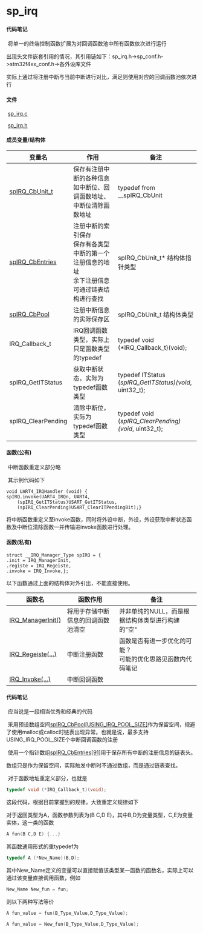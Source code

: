 # sp_irq

#### 代码笔记

​	将单一的终端控制函数扩展为对回调函数池中所有函数依次进行运行

​	出现头文件嵌套引用的情况，其引用链如下：sp_irq.h->sp_conf.h->stm32f4xx_conf.h->各外设库文件

​	实际上通过将注册中断与当前中断进行对比，满足则使用对应的回调函数池依次进行

#### 文件

​	[sp_irq.c](../SPLib/APP/sp_irq.c)

​	[sp_irq.h](../SPLib/APP/sp_irq.c)

#### 成员变量/结构体

| 变量名                                         | 作用                                                         | 备注                                                    |
| ---------------------------------------------- | ------------------------------------------------------------ | ------------------------------------------------------- |
| [spIRQ_CbUnit_t](./sp_irq/spIRQ_CbUnit_t.md)   | 保存有注册中断的各种信息<br />如中断位、回调函数地址、中断位清除函数地址 | typedef from __spIRQ_CbUnit                             |
| [spIRQ_CbEntries](./sp_irq/spIRQ_CbEntries.md) | 注册中断的索引保存<br />保存有各类型中断的第一个注册信息的地址<br />余下注册信息可通过链表结构进行查找 | spIRQ_CbUnit_t* 结构体指针类型                          |
| [spIRQ_CbPool](./sp_irq/spIRQ_CbPool.md)       | 注册中断信息的实际保存区                                     | spIRQ_CbUnit_t   结构体类型                             |
| IRQ_Callback_t                                 | IRQ回调函数类型，实际上只是函数类型的typedef                 | typedef void (*IRQ_Callback_t)(void);                   |
| spIRQ_GetITStatus                              | 获取中断状态，实际为typedef函数类型                          | typedef ITStatus (*spIRQ_GetITStatus)(void*, uint32_t); |
| spIRQ_ClearPending                             | 清除中断位，实际为typedef函数类型                            | typedef void (*spIRQ_ClearPending)(void*, uint32_t);    |

#### 函数(公有)

​	中断函数重定义部分略

​	其示例代码如下

	void UART4_IRQHandler (void) {
	spIRQ.invoke(UART4_IRQn, UART4, 
	    (spIRQ_GetITStatus)USART_GetITStatus, 
	    (spIRQ_ClearPending)USART_ClearITPendingBit);}
​	将中断函数重定义至invoke函数，同时将外设中断，外设，外设获取中断状态函数及中断位清除函数一并传输进invoke函数进行处理。

#### 函数(私有)

```
struct __IRQ_Manager_Type spIRQ = {
.init = IRQ_ManagerInit,
.registe = IRQ_Regeiste,
.invoke = IRQ_Invoke,};
```

以下函数通过上面的结构体对外引出，不能直接使用。

| 函数名                                             | 函数作用                           | 备注                                                         |
| -------------------------------------------------- | ---------------------------------- | ------------------------------------------------------------ |
| [IRQ_ManagerInit()](./sp_irq/IRQ_ManagerInit().md) | 将用于存储中断信息的回调函数池清空 | 并非单纯的NULL，而是根据结构体类型进行构建的"空"<br />       |
| [IRQ_Regeiste(...)](./sp_irq/IRQ_Regeiste(...).md) | 中断注册函数                       | 函数是否有进一步优化的可能？<br />可能的优化思路见函数内代码笔记 |
| [IRQ_Invoke(...)](./sp_irq/IRQ_Invoke(...).md)     | 中断回调函数                       |                                                              |

#### 代码笔记

​	应当说是一段相当优秀和经典的代码

​	采用预设数组空间[spIRQ_CbPool[USING_IRQ_POOL_SIZE]](./sp_irq/spIRQ_CbPool.md)作为保留空间，规避了使用malloc或calloc时链表出现异常。也就是说，最多支持USING_IRQ_POOL_SIZE个中断回调函数的注册

​	使用一个指针数组[spIRQ_CbEntries[91]](./sp_irq/spIRQ_CbEntries.md)用于保存所有中断的注册信息的链表头。

​	数组只是作为保留空间，实际触发中断时不通过数组，而是通过链表查找。

​	对于函数地址重定义部分，也就是

```c
typedef void (*IRQ_Callback_t)(void);
```

这段代码，根据目前掌握到的规律，大致重定义规律如下

对于返回类型为A，函数参数列表为(B C,D E)，其中B,D为变量类型，C,E为变量实体，这一类的函数

```c
A fun(B C,D E) {...}
```

其函数通用形式的重typedef为

```c
typedef A (*New_Name)(B,D);
```

其中New_Name定义的变量可以直接赋值该类型某一函数的函数名，实际上可以通过该变量直接调用函数，例如

```c
New_Name New_fun = fun;
```

则以下两种写法等价

```c
A fun_value = fun(B_Type_Value,D_Type_Value);
```

```C
A fun_value = New_fun(B_Type_Value,D_Type_Value);
```

